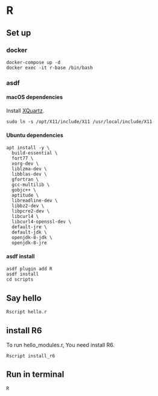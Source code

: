 # R

## Set up

### docker

```shell
docker-compose up -d
docker exec -it r-base /bin/bash
```

### asdf

#### macOS dependencies

Install [XQuartz].

```shell
sudo ln -s /opt/X11/include/X11 /usr/local/include/X11
```

#### Ubuntu dependencies

```shell
apt install -y \
  build-essential \
  fort77 \
  xorg-dev \
  liblzma-dev \
  libblas-dev \
  gfortran \
  gcc-multilib \
  gobjc++ \
  aptitude \
  libreadline-dev \
  libbz2-dev \
  libpcre2-dev \
  libcurl4 \
  libcurl4-openssl-dev \
  default-jre \
  default-jdk \
  openjdk-8-jdk \
  openjdk-8-jre
```

#### asdf install

```shell
asdf plugin add R
asdf install
cd scripts
```

## Say hello

```shell
Rscript hello.r
```

## install R6

To run hello_modules.r, You need install R6.

```shell
Rscript install_r6
```

## Run in terminal

```shell
R
```

[xquartz]: https://www.xquartz.org/
